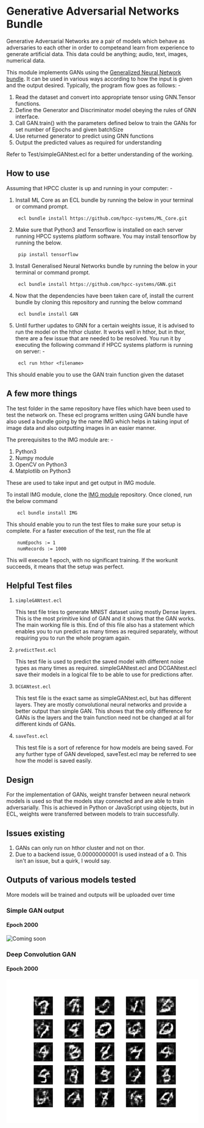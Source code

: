 # Generative Adversarial Networks Bundle

Generative Adversarial Networks are a pair of models which behave as adversaries to each other in order to competeand learn from experience to generate artificial data. This data could be anything; audio, text, images, numerical data.

This module implements GANs using the [Generalized Neural Network bundle](https://github.com/hpcc-systems/GNN). It can be used in various ways according to how the input is given and the output desired. Typically, the program flow goes as follows: -
1) Read the dataset and convert into appropriate tensor using GNN.Tensor functions.
2) Define the Generator and Discriminator model obeying the rules of GNN interface.
3) Call GAN.train() with the parameters defined below to train the GANs for set number of Epochs and given batchSize
4) Use returned generator to predict using GNN functions
5) Output the predicted values as required for understanding

Refer to Test/simpleGANtest.ecl for a better understanding of the working. 

## How to use

Assuming that HPCC cluster is up and running in your computer: -
1) Install ML Core as an ECL bundle by running the below in your terminal or command prompt.

        ecl bundle install https://github.com/hpcc-systems/ML_Core.git

2) Make sure that Python3 and Tensorflow is installed on each server running HPCC systems platform software. You may install tensorflow by running the below.

        pip install tensorflow

3) Install Generalised Neural Networks bundle by running the below in your terminal or command prompt.
        
        ecl bundle install https://github.com/hpcc-systems/GNN.git

4) Now that the dependencies have been taken care of, install the current bundle by cloning this repository and running the below command

        ecl bundle install GAN

5) Until further updates to GNN for a certain weights issue, it is advised to run the model on the hthor cluster. It works well in hthor, but in thor, there are a few issue that are needed to be resolved. You run it by executing the following command if HPCC systems platform is running on server: -

        ecl run hthor <filename>

This should enable you to use the GAN train function given the dataset

## A few more things

The test folder in the same repository have files which have been used to test the network on. These ecl programs written using GAN bundle have also used a bundle going by the name IMG which helps in taking input of image data and also outputting images in an easier manner. 

The prerequisites to the IMG module are: -
1. Python3
2. Numpy module
3. OpenCV on Python3
4. Matplotlib on Python3

These are used to take input and get output in IMG module. 

To install IMG module, clone the [IMG module](https://github.com/dragonfist453/IMG) repository. Once cloned, run the below command

        ecl bundle install IMG

This should enable you to run the test files to make sure your setup is complete. For a faster execution of the test, run the file at

        numEpochs := 1
        numRecords := 1000

This will execute 1 epoch, with no significant training. If the workunit succeeds, it means that the setup was perfect. 

## Helpful Test files

1. `simpleGANtest.ecl`

    This test file tries to generate MNIST dataset using mostly Dense layers. This is the most primitive kind of GAN and it shows that the GAN works. The main working file is this. 
    End of this file also has a statement which enables you to run predict as many times as required separately, without requiring you to run the whole program again. 

2. `predictTest.ecl`

    This test file is used to predict the saved model with different noise types as many times as required. simpleGANtest.ecl and DCGANtest.ecl save their models in a logical file to be able to use for predictions after. 

3. `DCGANtest.ecl`

    This test file is the exact same as simpleGANtest.ecl, but has different layers. They are mostly convolutional neural networks and provide a better output than simple GAN. This shows that the only difference for GANs is the layers and the train function need not be changed at all for different kinds of GANs.

4. `saveTest.ecl`

    This test file is a sort of reference for how models are being saved. For any further type of GAN developed, saveTest.ecl may be referred to see how the model is saved easily. 

## Design

For the implementation of GANs, weight transfer between neural network models is used so that the models stay connected and are able to train adversarially. This is achieved in Python or JavaScript using objects, but in ECL, weights were transferred between models to train successfully.

## Issues existing

1) GANs can only run on hthor cluster and not on thor. 
2) Due to a backend issue, 0.00000000001 is used instead of a 0. This isn't an issue, but a quirk, I would say.

## Outputs of various models tested

More models will be trained and outputs will be uploaded over time

### Simple GAN output

#### Epoch 2000

![Coming soon]()

### Deep Convolution GAN

#### Epoch 2000

![DCGAN Epoch 2000](Images/DCGAN/2000/Epoch_2000.png)
